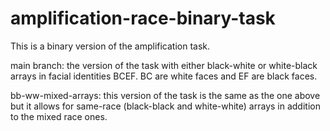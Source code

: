 # amplification-race-binary-task
This is a binary version of the amplification task.  

main branch: the version of the task with either black-white or white-black arrays in facial identities BCEF. BC are white faces and EF are black faces.

bb-ww-mixed-arrays: this version of the task is the same as the one above but it allows for same-race (black-black and white-white) arrays in addition to the mixed race ones.
